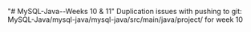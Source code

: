 "# MySQL-Java--Weeks 10 & 11" 
Duplication issues with pushing to git: MySQL-Java/mysql-java/mysql-java/src/main/java/project/ for week 10
